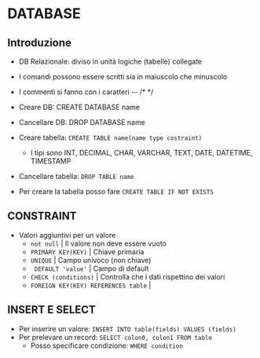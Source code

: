 # DATABASE
## Introduzione
* DB Relazionale: diviso in unità logiche (tabelle) collegate
* I comandi possono essere scritti sia in maiuscolo che minuscolo 
* I commenti si fanno con i caratteri -- /* */

* Creare DB: CREATE DATABASE name
* Cancellare DB: DROP DATABASE name
* Creare tabella: ` CREATE TABLE name(name type costraint) `
    * I tipi sono INT, DECIMAL, CHAR, VARCHAR, TEXT, DATE, DATETIME, TIMESTAMP
* Cancellare tabella: ` DROP TABLE name `
* Per creare la tabella posso fare ` CREATE TABLE IF NOT EXISTS `

## CONSTRAINT
* Valori aggiuntivi per un valore
    * ` not null ` | Il valore non deve essere vuoto
    * ` PRIMARY KEY(KEY) ` | Chiave primaria
    * ` UNIQUE ` | Campo univoco (non chiave)
    * ` DEFAULT 'value'` | Campo di default
    * ` CHECK (conditions) ` | Controlla che i dati rispettino dei valori
    * ` FOREIGN KEY(KEY) REFERENCES table ` | 

## INSERT E SELECT
* Per inserire un valore: ` INSERT INTO table(fields) VALUES (fields) `
* Per prelevare un record: ` SELECT colon0, colon1 FROM table `
    * Posso specificare condizione: ` WHERE condition `